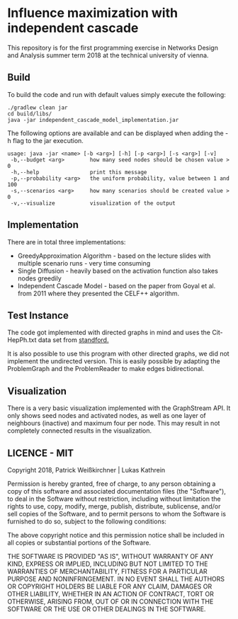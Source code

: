 # Influence maximization with independent cascade

This repository is for the first programming exercise in Networks Design and Analysis summer term 2018 at the technical university of vienna.

## Build

To build the code and run with default values simply execute the following:

```shell
./gradlew clean jar
cd build/libs/
java -jar independent_cascade_model_implementation.jar
```

The following options are available and can be displayed when adding the -h flag to the jar execution. 

```shell
usage: java -jar <name> [-b <arg>] [-h] [-p <arg>] [-s <arg>] [-v]
 -b,--budget <arg>        how many seed nodes should be chosen value > 0
 -h,--help                print this message
 -p,--probability <arg>   the uniform probability, value between 1 and 100
 -s,--scenarios <arg>     how many scenarios should be created value > 0
 -v,--visualize           visualization of the output
```

## Implementation

There are in total three implementations:
* GreedyApproximation Algorithm - based on the lecture slides with multiple scenario runs - very time consuming
* Single Diffusion - heavily based on the activation function also takes nodes greedily
* Independent Cascade Model - based on the paper from Goyal et al. from 2011  where they presented the CELF++ algorithm.

## Test Instance

The code got implemented with directed graphs in mind and uses the Cit-HepPh.txt data set from [standford.](http://snap.stanford.edu/data/index.html)

It is also possible to use this program with other directed graphs, we did not implement the undirected version. This is easily possible by adapting the ProblemGraph and the ProblemReader to make edges bidirectional.

## Visualization

There is a very basic visualization implemented with the GraphStream API. It only shows seed nodes and activated nodes, as well as one layer of neighbours (inactive) and maximum four per node. This may result in not completely connected results in the visualization.

## LICENCE - MIT

Copyright 2018, Patrick Weißkirchner | Lukas Kathrein

Permission is hereby granted, free of charge, to any person obtaining a copy of this software and associated documentation files (the "Software"), to deal in the Software without restriction, including without limitation the rights to use, copy, modify, merge, publish, distribute, sublicense, and/or sell copies of the Software, and to permit persons to whom the Software is furnished to do so, subject to the following conditions:

The above copyright notice and this permission notice shall be included in all copies or substantial portions of the Software.

THE SOFTWARE IS PROVIDED "AS IS", WITHOUT WARRANTY OF ANY KIND, EXPRESS OR IMPLIED, INCLUDING BUT NOT LIMITED TO THE WARRANTIES OF MERCHANTABILITY, FITNESS FOR A PARTICULAR PURPOSE AND NONINFRINGEMENT. IN NO EVENT SHALL THE AUTHORS OR COPYRIGHT HOLDERS BE LIABLE FOR ANY CLAIM, DAMAGES OR OTHER LIABILITY, WHETHER IN AN ACTION OF CONTRACT, TORT OR OTHERWISE, ARISING FROM, OUT OF OR IN CONNECTION WITH THE SOFTWARE OR THE USE OR OTHER DEALINGS IN THE SOFTWARE.